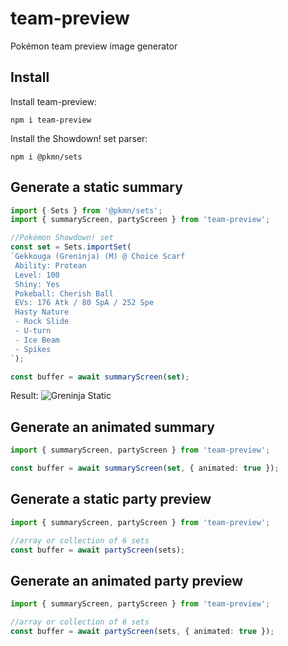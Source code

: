 # team-preview
Pokémon team preview image generator

## Install

Install team-preview:
```
npm i team-preview
```

Install the Showdown! set parser:

```
npm i @pkmn/sets
```


## Generate a static summary

```ts
import { Sets } from '@pkmn/sets';
import { summaryScreen, partyScreen } from 'team-preview';

//Pokémon Showdown! set
const set = Sets.importSet(
`Gekkouga (Greninja) (M) @ Choice Scarf  
 Ability: Protean  
 Level: 100  
 Shiny: Yes  
 Pokeball: Cherish Ball  
 EVs: 176 Atk / 80 SpA / 252 Spe  
 Hasty Nature  
 - Rock Slide  
 - U-turn  
 - Ice Beam  
 - Spikes
`);

const buffer = await summaryScreen(set);
```

Result:
![Greninja Static](https://cdn.discordapp.com/attachments/715564004621418577/850150281261481984/summary.jpg)


## Generate an animated summary

```ts
import { summaryScreen, partyScreen } from 'team-preview';

const buffer = await summaryScreen(set, { animated: true });
```


## Generate a static party preview

```ts
import { summaryScreen, partyScreen } from 'team-preview';

//array or collection of 6 sets
const buffer = await partyScreen(sets);
```

## Generate an animated party preview

```ts
import { summaryScreen, partyScreen } from 'team-preview';

//array or collection of 6 sets
const buffer = await partyScreen(sets, { animated: true });
```